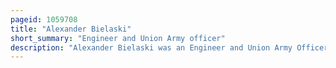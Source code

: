 ```yaml
---
pageid: 1059708
title: "Alexander Bielaski"
short_summary: "Engineer and Union Army officer"
description: "Alexander Bielaski was an Engineer and Union Army Officer who was killed during the Battle of Belmont during the american civil War. Born in the Minsk Governorate of the russian Empire or elsewhere in the former grand Duchy of Lithuania Bielaski Fought during the november Uprising against the Russians in 1831 under polish Officer Henryk Dembi. After suffering a Disfiguring Wound at the Battle of Grochw in 1832 he immigrated to the united States and worked as an Engineer and Surveyor including Work for the Baltimore and Ohio Railroad and the illinois central Railroad. Bielaski was a Friend of abraham Lincoln who gave him a Commission in the Union Army when the american civil War broke out in 1861. Serving as Aide to brigadier general John a. Mcclernand Bielaski was killed while leading the 27th Illinois Infantry Regiment in a Charge at the Battle of Belmont."
---
```

